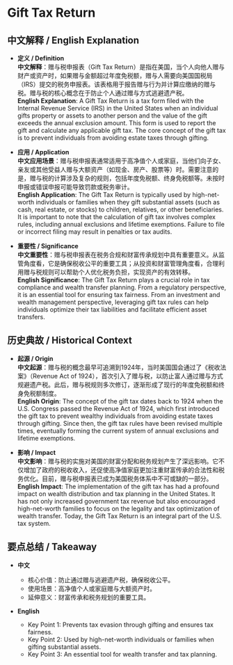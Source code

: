 # Gift Tax Return

## 中文解释 / English Explanation

* **定义 / Definition**  
  **中文解释**：赠与税申报表（Gift Tax Return）是指在美国，当个人向他人赠与财产或资产时，如果赠与金额超过年度免税额，赠与人需要向美国国税局（IRS）提交的税务申报表。该表格用于报告赠与行为并计算应缴纳的赠与税。赠与税的核心概念在于防止个人通过赠与方式逃避遗产税。  
  **English Explanation**: A Gift Tax Return is a tax form filed with the Internal Revenue Service (IRS) in the United States when an individual gifts property or assets to another person and the value of the gift exceeds the annual exclusion amount. This form is used to report the gift and calculate any applicable gift tax. The core concept of the gift tax is to prevent individuals from avoiding estate taxes through gifting.

* **应用 / Application**  
  **中文应用场景**：赠与税申报表通常适用于高净值个人或家庭，当他们向子女、亲友或其他受益人赠与大额资产（如现金、房产、股票等）时。需要注意的是，赠与税的计算涉及复杂的规则，包括年度免税额、终身免税额等。未按时申报或错误申报可能导致罚款或税务审计。  
  **English Application**: The Gift Tax Return is typically used by high-net-worth individuals or families when they gift substantial assets (such as cash, real estate, or stocks) to children, relatives, or other beneficiaries. It is important to note that the calculation of gift tax involves complex rules, including annual exclusions and lifetime exemptions. Failure to file or incorrect filing may result in penalties or tax audits.

* **重要性 / Significance**  
  **中文重要性**：赠与税申报表在税务合规和财富传承规划中具有重要意义。从监管角度看，它是确保税收公平的重要工具；从投资和财富管理角度看，合理利用赠与税规则可以帮助个人优化税务负担，实现资产的有效转移。  
  **English Significance**: The Gift Tax Return plays a crucial role in tax compliance and wealth transfer planning. From a regulatory perspective, it is an essential tool for ensuring tax fairness. From an investment and wealth management perspective, leveraging gift tax rules can help individuals optimize their tax liabilities and facilitate efficient asset transfers.

## 历史典故 / Historical Context

* **起源 / Origin**  
  **中文起源**：赠与税的概念最早可追溯到1924年，当时美国国会通过了《税收法案》（Revenue Act of 1924），首次引入了赠与税，以防止富人通过赠与方式规避遗产税。此后，赠与税规则多次修订，逐渐形成了现行的年度免税额和终身免税额制度。  
  **English Origin**: The concept of the gift tax dates back to 1924 when the U.S. Congress passed the Revenue Act of 1924, which first introduced the gift tax to prevent wealthy individuals from avoiding estate taxes through gifting. Since then, the gift tax rules have been revised multiple times, eventually forming the current system of annual exclusions and lifetime exemptions.

* **影响 / Impact**  
  **中文影响**：赠与税的实施对美国的财富分配和税务规划产生了深远影响。它不仅增加了政府的税收收入，还促使高净值家庭更加注重财富传承的合法性和税务优化。目前，赠与税申报表已成为美国税务体系中不可或缺的一部分。  
  **English Impact**: The implementation of the gift tax has had a profound impact on wealth distribution and tax planning in the United States. It has not only increased government tax revenue but also encouraged high-net-worth families to focus on the legality and tax optimization of wealth transfer. Today, the Gift Tax Return is an integral part of the U.S. tax system.

## 要点总结 / Takeaway

* **中文**  
  - 核心价值：防止通过赠与逃避遗产税，确保税收公平。  
  - 使用场景：高净值个人或家庭赠与大额资产时。  
  - 延伸意义：财富传承和税务规划的重要工具。  

* **English**  
  - Key Point 1: Prevents tax evasion through gifting and ensures tax fairness.  
  - Key Point 2: Used by high-net-worth individuals or families when gifting substantial assets.  
  - Key Point 3: An essential tool for wealth transfer and tax planning.